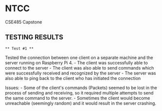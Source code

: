 # NTCC
CSE485 Capstone



## TESTING RESULTS
    ** Test #1 **
 Tested the connection between one client on a separate machine and the server running on Raspberry Pi 4.
    - The client was successfully able to connect to the server
    - The client was also able to send commands which were successfully received and recognized by the server
    - The server was also able to ping back to the client who has initiated the connection

Issues: 
    - Some of the client's commands (Packets) seemed to be lost in the process of sending and receiving, so it required
    multiple attempts to send the same command to the server.
    - Sometimes the client would become unreachable (seemingly random) and it would result in the server crashing. 